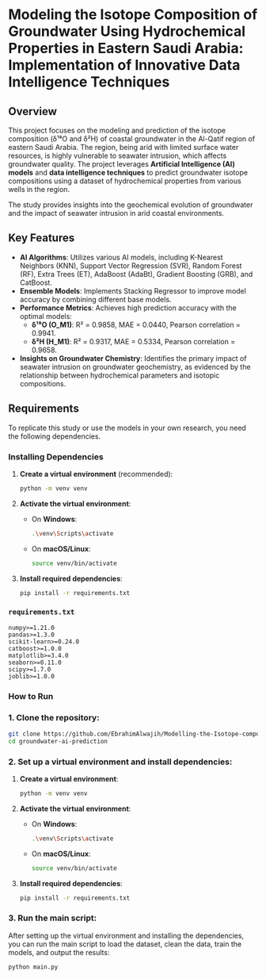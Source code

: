 # Modeling the Isotope Composition of Groundwater Using Hydrochemical Properties in Eastern Saudi Arabia: Implementation of Innovative Data Intelligence Techniques

## Overview

This project focuses on the modeling and prediction of the isotope composition (δ¹⁸O and δ²H) of coastal groundwater in the Al-Qatif region of eastern Saudi Arabia. The region, being arid with limited surface water resources, is highly vulnerable to seawater intrusion, which affects groundwater quality. The project leverages **Artificial Intelligence (AI) models** and **data intelligence techniques** to predict groundwater isotope compositions using a dataset of hydrochemical properties from various wells in the region.

The study provides insights into the geochemical evolution of groundwater and the impact of seawater intrusion in arid coastal environments.

## Key Features

- **AI Algorithms**: Utilizes various AI models, including K-Nearest Neighbors (KNN), Support Vector Regression (SVR), Random Forest (RF), Extra Trees (ET), AdaBoost (AdaBt), Gradient Boosting (GRB), and CatBoost.
- **Ensemble Models**: Implements Stacking Regressor to improve model accuracy by combining different base models.
- **Performance Metrics**: Achieves high prediction accuracy with the optimal models:
  - **δ¹⁸O (O_M1)**: R² = 0.9858, MAE = 0.0440, Pearson correlation = 0.9941.
  - **δ²H (H_M1)**: R² = 0.9317, MAE = 0.5334, Pearson correlation = 0.9658.
- **Insights on Groundwater Chemistry**: Identifies the primary impact of seawater intrusion on groundwater geochemistry, as evidenced by the relationship between hydrochemical parameters and isotopic compositions.

## Requirements

To replicate this study or use the models in your own research, you need the following dependencies.

### Installing Dependencies

1. **Create a virtual environment** (recommended):
    ```bash
    python -m venv venv
    ```

2. **Activate the virtual environment**:

    - On **Windows**:
        ```bash
        .\venv\Scripts\activate
        ```
    - On **macOS/Linux**:
        ```bash
        source venv/bin/activate
        ```

3. **Install required dependencies**:
    ```bash
    pip install -r requirements.txt
    ```

### `requirements.txt`

```plaintext
numpy>=1.21.0
pandas>=1.3.0
scikit-learn>=0.24.0
catboost>=1.0.0
matplotlib>=3.4.0
seaborn>=0.11.0
scipy>=1.7.0
joblib>=1.0.0
```


### How to Run

### 1. Clone the repository:

```bash
git clone https://github.com/EbrahimAlwajih/Modelling-the-Isotope-composition-of-Groundwater-using-Hydrochemical-properties-in-eastern-KSA.git
cd groundwater-ai-prediction
```
### 2. Set up a virtual environment and install dependencies:

1. **Create a virtual environment**:
    ```bash
    python -m venv venv
    ```

2. **Activate the virtual environment**:
    - On **Windows**:
        ```bash
        .\venv\Scripts\activate
        ```
    - On **macOS/Linux**:
        ```bash
        source venv/bin/activate
        ```

3. **Install required dependencies**:
    ```bash
    pip install -r requirements.txt
    ```

### 3. Run the main script:

After setting up the virtual environment and installing the dependencies, you can run the main script to load the dataset, clean the data, train the models, and output the results:

```bash
python main.py
